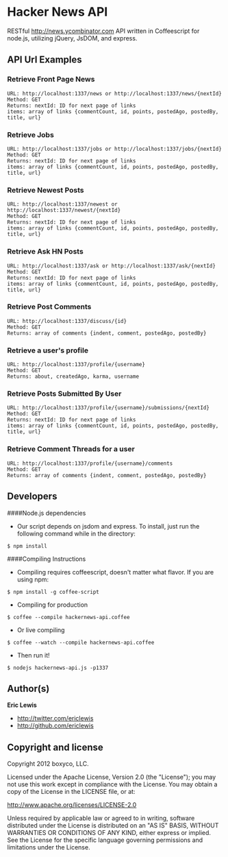# Hacker News API

RESTful http://news.ycombinator.com API written in Coffeescript for node.js, utilizing jQuery, JsDOM, and express.

## API Url Examples
### Retrieve Front Page News
	URL: http://localhost:1337/news or http://localhost:1337/news/{nextId}
	Method: GET
	Returns: nextId: ID for next page of links
	items: array of links {commentCount, id, points, postedAgo, postedBy, title, url}
	
### Retrieve Jobs
	URL: http://localhost:1337/jobs or http://localhost:1337/jobs/{nextId}
	Method: GET
	Returns: nextId: ID for next page of links
	items: array of links {commentCount, id, points, postedAgo, postedBy, title, url}	

### Retrieve Newest Posts
	URL: http://localhost:1337/newest or http://localhost:1337/newest/{nextId}
	Method: GET
	Returns: nextId: ID for next page of links
	items: array of links {commentCount, id, points, postedAgo, postedBy, title, url}	
	
### Retrieve Ask HN Posts
	URL: http://localhost:1337/ask or http://localhost:1337/ask/{nextId}
	Method: GET
	Returns: nextId: ID for next page of links
	items: array of links {commentCount, id, points, postedAgo, postedBy, title, url}	
	
### Retrieve Post Comments
	URL: http://localhost:1337/discuss/{id}
	Method: GET
	Returns: array of comments {indent, comment, postedAgo, postedBy}

### Retrieve a user's profile
	URL: http://localhost:1337/profile/{username}
	Method: GET
	Returns: about, createdAgo, karma, username
	
### Retrieve Posts Submitted By User
	URL: http://localhost:1337/profile/{username}/submissions/{nextId}
	Method: GET
	Returns: nextId: ID for next page of links
	items: array of links {commentCount, id, points, postedAgo, postedBy, title, url}
	
### Retrieve Comment Threads for a user
	URL: http://localhost:1337/profile/{username}/comments
	Method: GET
	Returns: array of comments {indent, comment, postedAgo, postedBy}


## Developers
####Node.js dependencies
+ Our script depends on jsdom and express. To install, just run the following command while in the directory:

```
$ npm install
```


####Compiling Instructions
+ Compiling requires coffeescript, doesn't matter what flavor. If you are using npm:
```
$ npm install -g coffee-script
```

+ Compiling for production
```
$ coffee --compile hackernews-api.coffee
```
+ Or live compiling
```
$ coffee --watch --compile hackernews-api.coffee
```
+ Then run it!
```
$ nodejs hackernews-api.js -p1337
```

## Author(s)

**Eric Lewis**

+ http://twitter.com/ericlewis
+ http://github.com/ericlewis

## Copyright and license
Copyright 2012 boxyco, LLC.

Licensed under the Apache License, Version 2.0 (the "License"); you may not use this work except in compliance with the License. You may obtain a copy of the License in the LICENSE file, or at:

http://www.apache.org/licenses/LICENSE-2.0

Unless required by applicable law or agreed to in writing, software distributed under the License is distributed on an "AS IS" BASIS, WITHOUT WARRANTIES OR CONDITIONS OF ANY KIND, either express or implied. See the License for the specific language governing permissions and limitations under the License.